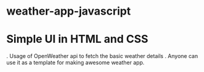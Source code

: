 # weather-app-javascript
# Simple UI in HTML and CSS
. Usage of OpenWeather api to fetch the basic weather details
. Anyone can use it as a template for making awesome weather app.
